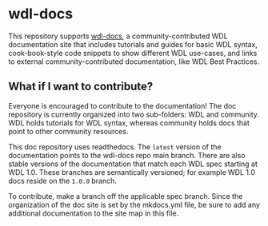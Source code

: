 # wdl-docs
This repository supports [wdl-docs](https://wdl-docs.readthedocs.io/en/stable/), a community-contributed WDL documentation site that includes tutorials and guides for basic WDL syntax, cook-book-style code snippets to show different WDL use-cases, and links to external community-contributed documentation, like WDL Best Practices.

## What if I want to contribute?
Everyone is encouraged to contribute to the documentation! 
The doc repository is currently organized into two sub-folders: WDL and community. WDL holds tutorials for WDL syntax, whereas community holds docs that point to other community resources.

This doc repository uses readthedocs. The `latest` version of the documentation points to the wdl-docs repo main branch. There are also stable versions of the documentation that match each WDL spec starting at WDL 1.0. These branches are semantically versioned; for example WDL 1.0 docs reside on the `1.0.0` branch. 

To contribute, make a branch off the applicable spec branch. Since the organization of the doc site is set by the mkdocs.yml file, be sure to add any additional documentation to the site map in this file. 
